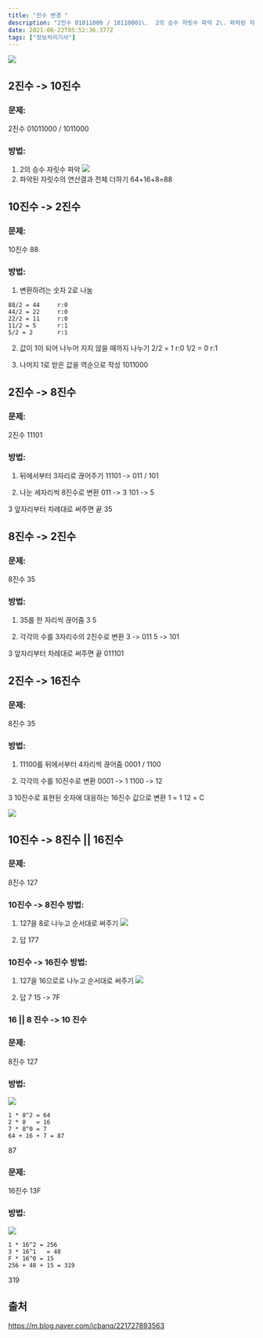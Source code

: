 ```yaml
---
title: "진수 변경 "
description: "2진수 01011000 / 10110001\.  2의 승수 자릿수 파악 2\. 파악된 자릿수의 연산결과 전체 더하기 64+16+8=8810진수 881\. 변환하려는 숫자 2로 나눔88/2 = 44     r:044/2 = 22     r:022/2 = 11     r:"
date: 2021-06-22T05:52:36.377Z
tags: ["정보처리기사"]
---
```

![](/images/5b9bd0ee-577a-40e4-8cd6-c41ccbf7e40b-image.png)

## 2진수 -> 10진수
### 문제:
2진수 01011000 / 1011000
### 방법:
1.  2의 승수 자릿수 파악 
![](/images/18bd6f53-7570-4a53-a57b-fe380dba6957-image.png)
2. 파악된 자릿수의 연산결과 전체 더하기 
64+16+8=88

## 10진수 -> 2진수
### 문제:
10진수 88
### 방법:
1. 변환하려는 숫자 2로 나눔
```
88/2 = 44     r:0
44/2 = 22     r:0
22/2 = 11     r:0
11/2 = 5      r:1
5/2 = 2       r:1
```
2. 값이 1이 되어 나누어 지지 않을 때까지 나누기 
2/2 = 1       r:0
1/2 = 0       r:1

3. 나머지 1로 받은 값을 역순으로 작성 
1011000

## 2진수 -> 8진수
### 문제:
2진수 11101
### 방법:
1. 뒤에서부터 3자리로 끊어주기
11101 -> 011 / 101

2. 나눈 세자리씩 8진수로 변환
011 -> 3 
101 -> 5

3 앞자리부터 차례대로 써주면 끝
35

## 8진수 -> 2진수
### 문제:
8진수 35
### 방법:
1. 35를 한 자리씩 끊어줌
3 5 

2. 각각의 수를 3자리수의 2진수로 변환
3 -> 011
5 -> 101

3 앞자리부터 차례대로 써주면 끝
011101

## 2진수 -> 16진수
### 문제:
8진수 35
### 방법:
1. 11100를 뒤에서부터 4자리씩 끊어줌
0001 / 1100

2. 각각의 수를 10진수로 변환
0001 -> 1
1100 -> 12

3 10진수로 표현된 숫자에 대응하는 16진수 값으로 변환
1 = 1
12 = C

![](/images/6103979c-f4bc-42a9-8091-48b9c68042b1-image.png)

## 10진수 -> 8진수 || 16진수
### 문제:
8진수 127
### 10진수 -> 8진수 방법:
1. 127을 8로 나누고 순서대로 써주기 
![](/images/7f32cc07-9c9f-476b-b9b3-9c829f17efab-image.png)

2. 답
177
### 10진수 -> 16진수 방법:
1. 127을 16으로로 나누고 순서대로 써주기 
![](/images/b5a1c5e8-b1f8-40d4-87a2-8562c7c2b4d6-image.png)

2. 답
7 15 -> 7F

### 16 || 8 진수 -> 10 진수
### 문제:
8진수 127
### 방법:
![](/images/960ee1d3-0886-461f-bc05-9825c6dce0eb-image.png)

```
1 * 8^2 = 64
2 * 8   = 16
7 * 8^0 = 7
64 + 16 + 7 = 87
```
87

### 문제:
16진수 13F
### 방법:
![](/images/a01e328a-e062-4d59-a188-277c273c8e35-image.png)
```
1 * 16^2 = 256
3 * 16^1   = 48
F * 16^0 = 15
256 + 48 + 15 = 319
```
319

## 출처
https://m.blog.naver.com/icbanq/221727893563
